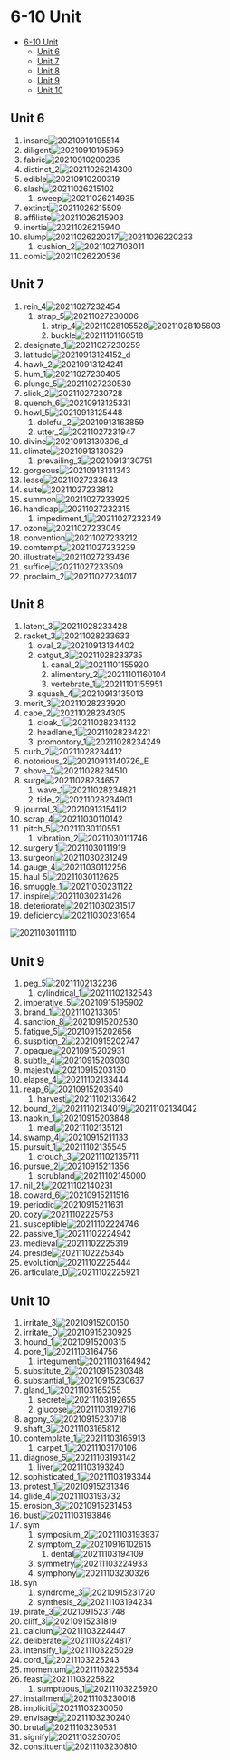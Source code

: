 # 6-10 Unit

- [6-10 Unit](#6-10-unit)
  - [Unit 6](#unit-6)
  - [Unit 7](#unit-7)
  - [Unit 8](#unit-8)
  - [Unit 9](#unit-9)
  - [Unit 10](#unit-10)

## Unit 6

1. insane![20210910195514](https://raw.githubusercontent.com/Logible/Image/main/note_image/20210910195514.png)
2. diligent![20210910195959](https://raw.githubusercontent.com/Logible/Image/main/note_image/20210910195959.png)
3. fabric![20210910200235](https://raw.githubusercontent.com/Logible/Image/main/note_image/20210910200235.png)
4. distinct_2![20211026214300](https://raw.githubusercontent.com/Logible/Image/main/note_image/20211026214300.png)
5. edible![20210910200319](https://raw.githubusercontent.com/Logible/Image/main/note_image/20210910200319.png)
6. slash![20211026215102](https://raw.githubusercontent.com/Logible/Image/main/note_image/20211026215102.png)
   1. sweep![20211026214935](https://raw.githubusercontent.com/Logible/Image/main/note_image/20211026214935.png)
7. extinct![20211026215509](https://raw.githubusercontent.com/Logible/Image/main/note_image/20211026215509.png)
8. affiliate![20211026215903](https://raw.githubusercontent.com/Logible/Image/main/note_image/20211026215903.png)
9. inertia![20211026215940](https://raw.githubusercontent.com/Logible/Image/main/note_image/20211026215940.png)
10. slump![20211026220217](https://raw.githubusercontent.com/Logible/Image/main/note_image/20211026220217.png)![20211026220233](https://raw.githubusercontent.com/Logible/Image/main/note_image/20211026220233.png)
    1. cushion_2![20211027103011](https://raw.githubusercontent.com/Logible/Image/main/note_image/20211027103011.png)
11. comic![20211026220536](https://raw.githubusercontent.com/Logible/Image/main/note_image/20211026220536.png)

## Unit 7

1. rein_4![20211027232454](https://raw.githubusercontent.com/Logible/Image/main/note_image/20211027232454.png)
   1. strap_5![20211027230006](https://raw.githubusercontent.com/Logible/Image/main/note_image/20211027230006.png)
      1. strip_4![20211028105528](https://raw.githubusercontent.com/Logible/Image/main/note_image/20211028105528.png)![20211028105603](https://raw.githubusercontent.com/Logible/Image/main/note_image/20211028105603.png)
      2. buckle![20211101160518](https://raw.githubusercontent.com/Logible/Image/main/note_image/20211101160518.png)
2. designate_1![20211027230259](https://raw.githubusercontent.com/Logible/Image/main/note_image/20211027230259.png)
3. latitude![20210913124152](https://raw.githubusercontent.com/Logible/Image/main/note_image/20210913124152.png)_d
4. hawk_2![20210913124241](https://raw.githubusercontent.com/Logible/Image/main/note_image/20210913124241.png)
5. hum_1![20211027230405](https://raw.githubusercontent.com/Logible/Image/main/note_image/20211027230405.png)
6. plunge_5![20211027230530](https://raw.githubusercontent.com/Logible/Image/main/note_image/20211027230530.png)
7. slick_2![20211027230728](https://raw.githubusercontent.com/Logible/Image/main/note_image/20211027230728.png)
8. quench_6![20210913125331](https://raw.githubusercontent.com/Logible/Image/main/note_image/20210913125331.png)
9. howl_5![20210913125448](https://raw.githubusercontent.com/Logible/Image/main/note_image/20210913125448.png)
    1. doleful_2![20210913163859](https://raw.githubusercontent.com/Logible/Image/main/note_image/20210913163859.png)
    2. utter_2![20211027231947](https://raw.githubusercontent.com/Logible/Image/main/note_image/20211027231947.png)
10. divine![20210913130306](https://raw.githubusercontent.com/Logible/Image/main/note_image/20210913130306.png)_d
11. climate![20210913130629](https://raw.githubusercontent.com/Logible/Image/main/note_image/20210913130629.png)
    1. prevailing_3![20210913130751](https://raw.githubusercontent.com/Logible/Image/main/note_image/20210913130751.png)
12. gorgeous![20210913131343](https://raw.githubusercontent.com/Logible/Image/main/note_image/20210913131343.png)
13. lease![20211027233643](https://raw.githubusercontent.com/Logible/Image/main/note_image/20211027233643.png)
14. suite![20211027233812](https://raw.githubusercontent.com/Logible/Image/main/note_image/20211027233812.png)
15. summon![20211027233925](https://raw.githubusercontent.com/Logible/Image/main/note_image/20211027233925.png)
16. handicap![20211027232315](https://raw.githubusercontent.com/Logible/Image/main/note_image/20211027232315.png)
    1. impediment_1![20211027232349](https://raw.githubusercontent.com/Logible/Image/main/note_image/20211027232349.png)
17. ozone![20211027233049](https://raw.githubusercontent.com/Logible/Image/main/note_image/20211027233049.png)
18. convention![20211027233212](https://raw.githubusercontent.com/Logible/Image/main/note_image/20211027233212.png)
19. comtempt![20211027233239](https://raw.githubusercontent.com/Logible/Image/main/note_image/20211027233239.png)
20. illustrate![20211027233436](https://raw.githubusercontent.com/Logible/Image/main/note_image/20211027233436.png)
21. suffice![20211027233509](https://raw.githubusercontent.com/Logible/Image/main/note_image/20211027233509.png)
22. proclaim_2![20211027234017](https://raw.githubusercontent.com/Logible/Image/main/note_image/20211027234017.png)

## Unit 8

1. latent_3![20211028233428](https://raw.githubusercontent.com/Logible/Image/main/note_image/20211028233428.png)
2. racket_3![20211028233633](https://raw.githubusercontent.com/Logible/Image/main/note_image/20211028233633.png)
   1. oval_2![20210913134402](https://raw.githubusercontent.com/Logible/Image/main/note_image/20210913134402.png)
   2. catgut_3![20211028233735](https://raw.githubusercontent.com/Logible/Image/main/note_image/20211028233735.png)
      1. canal_2![20211101155920](https://raw.githubusercontent.com/Logible/Image/main/note_image/20211101155920.png)
      2. alimentary_2![20211101160104](https://raw.githubusercontent.com/Logible/Image/main/note_image/20211101160104.png)
      3. vertebrate_1![20211101155951](https://raw.githubusercontent.com/Logible/Image/main/note_image/20211101155951.png)
   3. squash_4![20210913135013](https://raw.githubusercontent.com/Logible/Image/main/note_image/20210913135013.png)
3. merit_3![20211028233920](https://raw.githubusercontent.com/Logible/Image/main/note_image/20211028233920.png)
4. cape_2![20211028234305](https://raw.githubusercontent.com/Logible/Image/main/note_image/20211028234305.png)
   1. cloak_1![20211028234132](https://raw.githubusercontent.com/Logible/Image/main/note_image/20211028234132.png)
   2. headlane_1![20211028234221](https://raw.githubusercontent.com/Logible/Image/main/note_image/20211028234221.png)
   3. promontory_1![20211028234249](https://raw.githubusercontent.com/Logible/Image/main/note_image/20211028234249.png)
5. curb_2![20211028234412](https://raw.githubusercontent.com/Logible/Image/main/note_image/20211028234412.png)
6. notorious_2![20210913140726](https://raw.githubusercontent.com/Logible/Image/main/note_image/20210913140726.png)_E
7. shove_2![20211028234510](https://raw.githubusercontent.com/Logible/Image/main/note_image/20211028234510.png)
8. surge![20211028234657](https://raw.githubusercontent.com/Logible/Image/main/note_image/20211028234657.png)
    1. wave_1![20211028234821](https://raw.githubusercontent.com/Logible/Image/main/note_image/20211028234821.png)
    2. tide_2![20211028234901](https://raw.githubusercontent.com/Logible/Image/main/note_image/20211028234901.png)
9. journal_3![20210913154112](https://raw.githubusercontent.com/Logible/Image/main/note_image/20210913154112.png)
10. scrap_4![20211030110142](https://raw.githubusercontent.com/Logible/Image/main/note_image/20211030110142.png)
11. pitch_5![20211030110551](https://raw.githubusercontent.com/Logible/Image/main/note_image/20211030110551.png)
    1. vibration_2![20211030111746](https://raw.githubusercontent.com/Logible/Image/main/note_image/20211030111746.png)
12. surgery_1![20211030111919](https://raw.githubusercontent.com/Logible/Image/main/note_image/20211030111919.png)
13. surgeon![20211030231249](https://raw.githubusercontent.com/Logible/Image/main/note_image/20211030231249.png)
14. gauge_4![20211030112256](https://raw.githubusercontent.com/Logible/Image/main/note_image/20211030112256.png)
15. haul_5![20211030112625](https://raw.githubusercontent.com/Logible/Image/main/note_image/20211030112625.png)
16. smuggle_1![20211030231122](https://raw.githubusercontent.com/Logible/Image/main/note_image/20211030231122.png)
17. inspire![20211030231426](https://raw.githubusercontent.com/Logible/Image/main/note_image/20211030231426.png)
18. deteriorate![20211030231517](https://raw.githubusercontent.com/Logible/Image/main/note_image/20211030231517.png)
19. deficiency![20211030231654](https://raw.githubusercontent.com/Logible/Image/main/note_image/20211030231654.png)

![20211030111110](https://raw.githubusercontent.com/Logible/Image/main/note_image/20211030111110.png)

## Unit 9

1. peg_5![20211102132236](https://raw.githubusercontent.com/Logible/Image/main/note_image/20211102132236.png)
   1. cylindrical_1![20211102132543](https://raw.githubusercontent.com/Logible/Image/main/note_image/20211102132543.png)
2. imperative_5![20210915195902](https://raw.githubusercontent.com/Logible/Image/main/note_image/20210915195902.png)
3. brand_1![20211102133051](https://raw.githubusercontent.com/Logible/Image/main/note_image/20211102133051.png)
4. sanction_8![20210915202530](https://raw.githubusercontent.com/Logible/Image/main/note_image/20210915202530.png)
5. fatigue_5![20210915202656](https://raw.githubusercontent.com/Logible/Image/main/note_image/20210915202656.png)
6. suspition_2![20210915202747](https://raw.githubusercontent.com/Logible/Image/main/note_image/20210915202747.png)
7. opaque![20210915202931](https://raw.githubusercontent.com/Logible/Image/main/note_image/20210915202931.png)
8. subtle_4![20210915203030](https://raw.githubusercontent.com/Logible/Image/main/note_image/20210915203030.png)
9. majesty![20210915203130](https://raw.githubusercontent.com/Logible/Image/main/note_image/20210915203130.png)
10. elapse_4![20211102133444](https://raw.githubusercontent.com/Logible/Image/main/note_image/20211102133444.png)
11. reap_6![20210915203540](https://raw.githubusercontent.com/Logible/Image/main/note_image/20210915203540.png)
    1. harvest![20211102133642](https://raw.githubusercontent.com/Logible/Image/main/note_image/20211102133642.png)
12. bound_2![20211102134019](https://raw.githubusercontent.com/Logible/Image/main/note_image/20211102134019.png)![20211102134042](https://raw.githubusercontent.com/Logible/Image/main/note_image/20211102134042.png)
13. napkin_1![20210915203848](https://raw.githubusercontent.com/Logible/Image/main/note_image/20210915203848.png)
    1. meal![20211102135121](https://raw.githubusercontent.com/Logible/Image/main/note_image/20211102135121.png)
14. swamp_4![20210915211133](https://raw.githubusercontent.com/Logible/Image/main/note_image/20210915211133.png)
15. pursuit_1![20211102135545](https://raw.githubusercontent.com/Logible/Image/main/note_image/20211102135545.png)
    1. crouch_3![20211102135711](https://raw.githubusercontent.com/Logible/Image/main/note_image/20211102135711.png)
16. pursue_2![20210915211356](https://raw.githubusercontent.com/Logible/Image/main/note_image/20210915211356.png)
    1. scrubland![20211102145000](https://raw.githubusercontent.com/Logible/Image/main/note_image/20211102145000.png)
17. nil_2!![20211102140231](https://raw.githubusercontent.com/Logible/Image/main/note_image/20211102140231.png)
18. coward_6![20210915211516](https://raw.githubusercontent.com/Logible/Image/main/note_image/20210915211516.png)
19. periodic![20210915211631](https://raw.githubusercontent.com/Logible/Image/main/note_image/20210915211631.png)
20. cozy![20211102225753](https://raw.githubusercontent.com/Logible/Image/main/note_image/20211102225753.png)
21. susceptible![20211102224746](https://raw.githubusercontent.com/Logible/Image/main/note_image/20211102224746.png)
22. passive_1![20211102224942](https://raw.githubusercontent.com/Logible/Image/main/note_image/20211102224942.png)
23. medieval![20211102225319](https://raw.githubusercontent.com/Logible/Image/main/note_image/20211102225319.png)
24. preside![20211102225345](https://raw.githubusercontent.com/Logible/Image/main/note_image/20211102225345.png)
25. evolution![20211102225444](https://raw.githubusercontent.com/Logible/Image/main/note_image/20211102225444.png)
26. articulate_D![20211102225921](https://raw.githubusercontent.com/Logible/Image/main/note_image/20211102225921.png)

## Unit 10

1. irritate_3![20210915200150](https://raw.githubusercontent.com/Logible/Image/main/note_image/20210915200150.png)
2. irritate_D![20210915230925](https://raw.githubusercontent.com/Logible/Image/main/note_image/20210915230925.png)
3. hound_1![20210915200315](https://raw.githubusercontent.com/Logible/Image/main/note_image/20210915200315.png)
4. pore_1![20211103164756](https://raw.githubusercontent.com/Logible/Image/main/note_image/20211103164756.png)
   1. integument![20211103164942](https://raw.githubusercontent.com/Logible/Image/main/note_image/20211103164942.png)
5. substitute_2![20210915230348](https://raw.githubusercontent.com/Logible/Image/main/note_image/20210915230348.png)
6. substantial_1![20210915230637](https://raw.githubusercontent.com/Logible/Image/main/note_image/20210915230637.png)
7. gland_1![20211103165255](https://raw.githubusercontent.com/Logible/Image/main/note_image/20211103165255.png)
   1. secrete![20211103192655](https://raw.githubusercontent.com/Logible/Image/main/note_image/20211103192655.png)
   2. glucose![20211103192716](https://raw.githubusercontent.com/Logible/Image/main/note_image/20211103192716.png)
8. agony_3![20210915230718](https://raw.githubusercontent.com/Logible/Image/main/note_image/20210915230718.png)
9. shaft_3![20211103165812](https://raw.githubusercontent.com/Logible/Image/main/note_image/20211103165812.png)
10. contemplate_1![20211103165913](https://raw.githubusercontent.com/Logible/Image/main/note_image/20211103165913.png)
    1. carpet_1![20211103170106](https://raw.githubusercontent.com/Logible/Image/main/note_image/20211103170106.png)
11. diagnose_5![20211103193142](https://raw.githubusercontent.com/Logible/Image/main/note_image/20211103193142.png)
    1. liver![20211103193240](https://raw.githubusercontent.com/Logible/Image/main/note_image/20211103193240.png)
12. sophisticated_1![20211103193344](https://raw.githubusercontent.com/Logible/Image/main/note_image/20211103193344.png)
13. protest_1![20210915231346](https://raw.githubusercontent.com/Logible/Image/main/note_image/20210915231346.png)
14. glide_4![20211103193732](https://raw.githubusercontent.com/Logible/Image/main/note_image/20211103193732.png)
15. erosion_3![20210915231453](https://raw.githubusercontent.com/Logible/Image/main/note_image/20210915231453.png)
16. bust![20211103193846](https://raw.githubusercontent.com/Logible/Image/main/note_image/20211103193846.png)
17. sym
    1. symposium_2![20211103193937](https://raw.githubusercontent.com/Logible/Image/main/note_image/20211103193937.png)
    2. symptom_2![20210916102615](https://raw.githubusercontent.com/Logible/Image/main/note_image/20210916102615.png)
       1. dental![20211103194109](https://raw.githubusercontent.com/Logible/Image/main/note_image/20211103194109.png)
    3. symmetry![20211103224933](https://raw.githubusercontent.com/Logible/Image/main/note_image/20211103224933.png)
    4. symphony![20211103230326](https://raw.githubusercontent.com/Logible/Image/main/note_image/20211103230326.png)
18. syn
    1. syndrome_3![20210915231720](https://raw.githubusercontent.com/Logible/Image/main/note_image/20210915231720.png)
    2. synthesis_2![20211103194234](https://raw.githubusercontent.com/Logible/Image/main/note_image/20211103194234.png)
19. pirate_3![20210915231748](https://raw.githubusercontent.com/Logible/Image/main/note_image/20210915231748.png)
20. cliff_3![20210915231819](https://raw.githubusercontent.com/Logible/Image/main/note_image/20210915231819.png)
21. calcium![20211103224447](https://raw.githubusercontent.com/Logible/Image/main/note_image/20211103224447.png)
22. deliberate![20211103224817](https://raw.githubusercontent.com/Logible/Image/main/note_image/20211103224817.png)
23. intensify_1![20211103225029](https://raw.githubusercontent.com/Logible/Image/main/note_image/20211103225029.png)
24. cord_1![20211103225243](https://raw.githubusercontent.com/Logible/Image/main/note_image/20211103225243.png)
25. momentum![20211103225534](https://raw.githubusercontent.com/Logible/Image/main/note_image/20211103225534.png)
26. feast![20211103225822](https://raw.githubusercontent.com/Logible/Image/main/note_image/20211103225822.png)
    1. sumptuous_1![20211103225920](https://raw.githubusercontent.com/Logible/Image/main/note_image/20211103225920.png)
27. installment![20211103230018](https://raw.githubusercontent.com/Logible/Image/main/note_image/20211103230018.png)
28. implicit![20211103230050](https://raw.githubusercontent.com/Logible/Image/main/note_image/20211103230050.png)
29. envisage![20211103230240](https://raw.githubusercontent.com/Logible/Image/main/note_image/20211103230240.png)
30. brutal![20211103230531](https://raw.githubusercontent.com/Logible/Image/main/note_image/20211103230531.png)
31. signify![20211103230705](https://raw.githubusercontent.com/Logible/Image/main/note_image/20211103230705.png)
32. constituent![20211103230810](https://raw.githubusercontent.com/Logible/Image/main/note_image/20211103230810.png)
